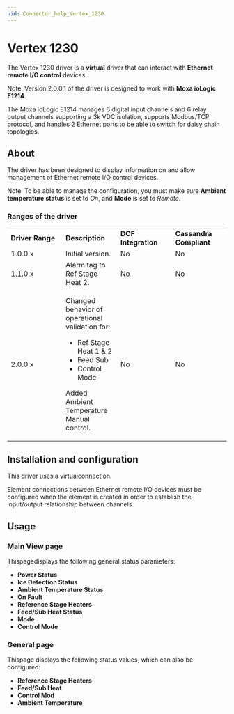 ```yaml
---
uid: Connector_help_Vertex_1230
---
```


# Vertex 1230

The Vertex 1230 driver is a **virtual** driver that can interact with **Ethernet remote I/O control** devices.

Note: Version 2.0.0.1 of the driver is designed to work with **Moxa ioLogic E1214**.

The Moxa ioLogic E1214 manages 6 digital input channels and 6 relay output channels supporting a 3k VDC isolation, supports Modbus/TCP protocol, and handles 2 Ethernet ports to be able to switch for daisy chain topologies.

## About

The driver has been designed to display information on and allow management of Ethernet remote I/O control devices.

Note: To be able to manage the configuration, you must make sure **Ambient temperature status** is set to *On*, and **Mode** is set to *Remote*.

### Ranges of the driver

<table>
<colgroup>
<col style="width: 25%" />
<col style="width: 25%" />
<col style="width: 25%" />
<col style="width: 25%" />
</colgroup>
<tbody>
<tr class="odd">
<td><strong>Driver Range</strong></td>
<td><strong>Description</strong></td>
<td><strong>DCF Integration</strong></td>
<td><strong>Cassandra Compliant</strong></td>
</tr>
<tr class="even">
<td>1.0.0.x</td>
<td>Initial version.</td>
<td>No</td>
<td>No</td>
</tr>
<tr class="odd">
<td>1.1.0.x</td>
<td>Alarm tag to Ref Stage Heat 2.</td>
<td>No</td>
<td>No</td>
</tr>
<tr class="even">
<td>2.0.0.x</td>
<td><p>Changed behavior of operational validation for:</p>
<ul>
<li>Ref Stage Heat 1 &amp; 2</li>
<li>Feed Sub</li>
<li>Control Mode</li>
</ul>
<p>Added Ambient Temperature Manual control.</p></td>
<td>No</td>
<td>No</td>
</tr>
</tbody>
</table>

## Installation and configuration

This driver uses a virtualconnection.

Element connections between Ethernet remote I/O devices must be configured when the element is created in order to establish the input/output relationship between channels.

## Usage

### Main View page

Thispagedisplays the following general status parameters:

- **Power Status**
- **Ice Detection Status**
- **Ambient Temperature Status**
- **On Fault**
- **Reference Stage Heaters**
- **Feed/Sub Heat Status**
- **Mode**
- **Control Mode**

### General page

Thispage displays the following status values, which can also be configured:

- **Reference Stage Heaters**
- **Feed/Sub Heat**
- **Control Mod**
- **Ambient Temperature**
